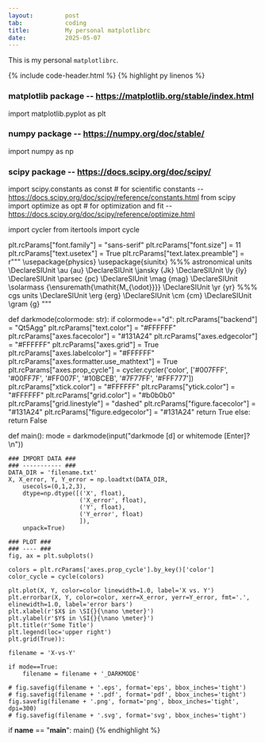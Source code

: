 ```yaml
---
layout:         post
tab:	        coding
title: 	        My personal matplotlibrc
date:           2025-05-07
---
```


This is my personal `matplotlibrc`.

{% include code-header.html %}
{% highlight py linenos %}
### matplotlib package -- https://matplotlib.org/stable/index.html ###
import matplotlib.pyplot as plt
### numpy package -- https://numpy.org/doc/stable/ ###
import numpy as np
### scipy package -- https://docs.scipy.org/doc/scipy/ ###
import scipy.constants as const                          #  for scientific constants -- https://docs.scipy.org/doc/scipy/reference/constants.html
from scipy import optimize as opt                        #  for optimization and fit -- https://docs.scipy.org/doc/scipy/reference/optimize.html

import cycler
from itertools import cycle

plt.rcParams["font.family"] = "sans-serif"
plt.rcParams["font.size"] = 11
plt.rcParams["text.usetex"] = True
plt.rcParams["text.latex.preamble"] = r"""
\usepackage{physics}
\usepackage{siunitx}
%%% astronomical units
\DeclareSIUnit \au {au}
\DeclareSIUnit \jansky {Jk}
\DeclareSIUnit \ly {ly}
\DeclareSIUnit \parsec {pc}
\DeclareSIUnit \mag {mag}
\DeclareSIUnit \solarmass {\ensuremath{\mathit{M_{\odot}}}}
\DeclareSIUnit \yr {yr}
%%% cgs units
\DeclareSIUnit \erg {erg}
\DeclareSIUnit \cm {cm}
\DeclareSIUnit \gram {g}
"""

def darkmode(colormode: str):
    if colormode=="d":
        plt.rcParams["backend"] = "Qt5Agg"
        plt.rcParams["text.color"] = "#FFFFFF"
        plt.rcParams["axes.facecolor"] = "#131A24"
        plt.rcParams["axes.edgecolor"] = "#FFFFFF"
        plt.rcParams["axes.grid"] = True
        plt.rcParams["axes.labelcolor"] = "#FFFFFF"
        plt.rcParams["axes.formatter.use_mathtext"] = True
        plt.rcParams["axes.prop_cycle"] = cycler.cycler('color', ['#007FFF', '#00FF7F', '#FF007F', '#10BCEB', '#7F77FF', '#FFF777'])
        plt.rcParams["xtick.color"] = "#FFFFFF"
        plt.rcParams["ytick.color"] = "#FFFFFF"
        plt.rcParams["grid.color"] = "#b0b0b0"
        plt.rcParams["grid.linestyle"] = "dashed"
        plt.rcParams["figure.facecolor"] = "#131A24"
        plt.rcParams["figure.edgecolor"] = "#131A24"
        return True
    else:
        return False

def main():
    mode = darkmode(input("darkmode [d] or whitemode [Enter]?\n"))

    ### IMPORT DATA ###
    ### ----------- ###
    DATA_DIR = 'filename.txt'
    X, X_error, Y, Y_error = np.loadtxt(DATA_DIR,
        usecols=(0,1,2,3),
        dtype=np.dtype([('X', float),
                        ('X_error', float),
                        ('Y', float),
                        ('Y_error', float)
                        ]),
        unpack=True)

    ### PLOT ###
    ### ---- ###
    fig, ax = plt.subplots()

    colors = plt.rcParams['axes.prop_cycle'].by_key()['color']
    color_cycle = cycle(colors)

    plt.plot(X, Y, color=color linewidth=1.0, label='X vs. Y')
    plt.errorbar(X, Y, color=color, xerr=X_error, yerr=Y_error, fmt='.', elinewidth=1.0, label='error bars')
    plt.xlabel(r'$X$ in \SI{}{\nano \meter}')
    plt.ylabel(r'$Y$ in \SI{}{\nano \meter}')
    plt.title(r'Some Title')
    plt.legend(loc='upper right')
    plt.grid(True)):

    filename = 'X-vs-Y'

    if mode==True:
        filename = filename + '_DARKMODE'

    # fig.savefig(filename + '.eps', format='eps', bbox_inches='tight')
    # fig.savefig(filename + '.pdf', format='pdf', bbox_inches='tight')
    fig.savefig(filename + '.png', format='png', bbox_inches='tight', dpi=300)
    # fig.savefig(filename + '.svg', format='svg', bbox_inches='tight')

if __name__ == "__main__":
    main()
{% endhighlight %}

